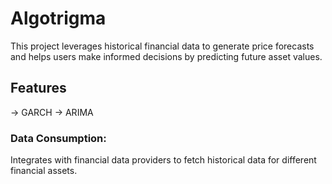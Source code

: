 # Algotrigma

This project leverages historical financial data to generate price forecasts and helps users make informed decisions by predicting future asset values.

## Features

-> GARCH
-> ARIMA

### Data Consumption:

Integrates with financial data providers to fetch historical data for different financial assets.
